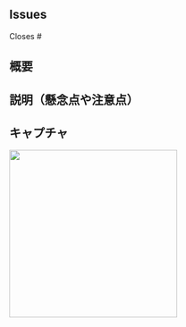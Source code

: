 ## Issues
<!-- GitHubのIssue番号 -->
Closes #

<!-- その他参考リンクがあればここに記載 -->


## 概要
<!-- 今回のPRでおこなったこと＆おこなっていないこと -->


## 説明（懸念点や注意点）
<!-- レビュワーに伝えておきたいこと -->


## キャプチャ
<!-- UI実装を行なった際は、キャプチャすること -->

<img width="300" src="">
